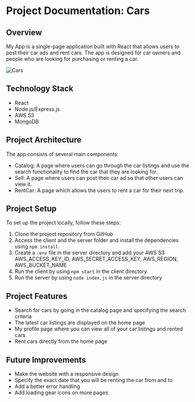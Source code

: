 # Project Documentation: Cars

## Overview

My App is a single-page application built with React that allows users to post their car ads and rent cars. The app is designed for car owners and people who are looking for purchasing or renting a car.

![Cars](https://user-images.githubusercontent.com/106311309/230741582-e7f9954e-e37f-45d2-adcf-debcf9d6e8a4.jpg)

## Technology Stack

 * React
 * Node.js/Express.js
 * AWS S3
 * MongoDB

## Project Architecture

The app consists of several main components:

 * Catalog: A page where users can go through the car listings and use the search functionality to find the car that they are looking for.
 * Sell: A page where users can post their car ad so that other users can view it.
 * RentCar: A page which allows the users to rent a car for their next trip.

## Project Setup

To set up the project locally, follow these steps:

1. Clone the project repository from GitHub
2. Access the client and the server folder and install the dependencies using `npm install`.
3. Create a `.env` file in the server directory and add your AWS S3 AWS_ACCESS_KEY_ID, AWS_SECRET_ACCESS_KEY, AWS_REGION, AWS_BUCKET_NAME
4. Run the client by using `npm start` in the client directory
5. Run the server by using `node index.js` in the server directory

## Project Features

 * Search for cars by going in the catalog page and specifying the search criteria
 * The latest car listings are displayed on the home page
 * My profile page where you can view all of your car listings and rented cars
 * Rent cars directly from the home page

## Future Improvements

 * Make the website with a responsive design
 * Specify the exact date that you will be renting the car from and to
 * Add a better error handling
 * Add loading gear icons on more pages
